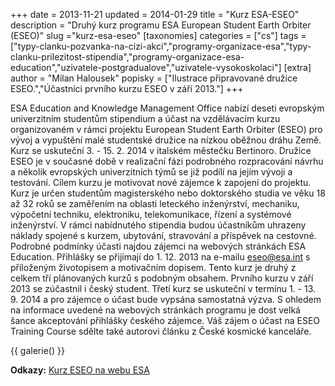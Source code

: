 +++
date = 2013-11-21
updated = 2014-01-29
title = "Kurz ESA-ESEO"
description = "Druhý kurz programu ESA European Student Earth Orbiter (ESEO)"
slug ="kurz-esa-eseo"
[taxonomies]
categories = ["cs"]
tags = ["typy-clanku-pozvanka-na-cizi-akci","programy-organizace-esa","typy-clanku-prilezitost-stipendia","programy-organizace-esa-education","uzivatele-postgradualove","uzivatele-vysokoskolaci"]
[extra]
author = "Milan Halousek"
popisky = ["Ilustrace připravované družice ESEO.","Účastníci prvního kurzu ESEO v září 2013."]
+++

ESA Education and Knowledge Management Office nabízí deseti evropským univerzitním studentům stipendium a účast na vzdělávacím kurzu organizovaném v rámci projektu European Student Earth Orbiter (ESEO) pro vývoj a vypuštění malé studentské družice na nízkou oběžnou dráhu Země. Kurz se uskuteční 3. - 15. 2. 2014 v italském městečku Bertinoro. Družice ESEO je v současné době v realizační fázi podrobného rozpracování návrhu a několik evropských univerzitních týmů se již podílí na jejím vývoji a testování. Cílem kurzu je motivovat nové zájemce k zapojení do projektu. Kurz je určen studentům magisterského nebo doktorského studia ve věku 18 až 32 roků se zaměřením na oblasti leteckého inženýrství, mechaniku, výpočetní techniku, elektroniku, telekomunikace, řízení a systémové inženýrství. V rámci nabídnutého stipendia budou účastníkům uhrazeny náklady spojené s kurzem, ubytování, stravování a příspěvek na cestovné. Podrobné podmínky účasti najdou zájemci na webových stránkách ESA Education. Přihlášky se přijímají do 1. 12. 2013 na e-mailu eseo@esa.int s přiloženým životopisem a motivačním dopisem. Tento kurz je druhý z celkem tří plánovaných kurzů s podobným obsahem. Prvního kurzu v září 2013 se zúčastnil i český student. Třetí kurz se uskuteční v termínu 1. - 13. 9. 2014 a pro zájemce o účast bude vypsána samostatná výzva. S ohledem na informace uvedené na webových stránkách programu je dost velká šance akceptování přihlášky českého zájemce. Váš zájem o účast na ESEO Training Course sdělte také autorovi článku z České kosmické kanceláře.

{{ galerie() }}

**Odkazy:**
[Kurz ESEO na webu ESA]

[Kurz ESEO na webu ESA]: http://www.esa.int/Education/Students_apply_for_the_second_session_of_ESEO_courses
